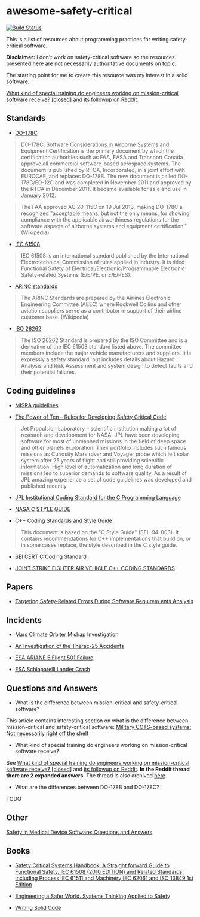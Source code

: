 # awesome-safety-critical

[![Build Status](https://travis-ci.org/stanislaw/awesome-safety-critical.svg?branch=master)](https://travis-ci.org/stanislaw/awesome-safety-critical)

This is a list of resources about programming practices for writing
safety-critical software.

**Disclaimer:** I don't work on safety-critical software so the resources
presented here are not necessarily authoritative documents on topic.

The starting point for me to create this resource was my interest in a solid
software:

[What kind of special training do engineers working on mission-critical software receive? [closed]](What_kind_of_special_training_do_engineer_working_on_mission-critical_software_receive%3F_-_Stack_Overflow.pdf) and [its followup on Reddit](https://www.reddit.com/r/programming/comments/5iohue/what_kind_of_special_training_do_engineers/).

## Standards

- [DO-178C](https://en.wikipedia.org/wiki/DO-178C)

> DO-178C, Software Considerations in Airborne Systems and
Equipment Certification is the primary document by which the certification
authorities such as FAA, EASA and Transport Canada approve all commercial
software-based aerospace systems. The document is published by
RTCA, Incorporated, in a joint effort with EUROCAE, and replaces DO-178B.
The new document is called DO-178C/ED-12C and was completed in November 2011 and
approved by the RTCA in December 2011. It became available for sale and use
in January 2012.

> The FAA approved AC 20-115C on 19 Jul 2013, making DO-178C a recognized
"acceptable means, but not the only means, for showing compliance with the
applicable airworthiness regulations for the software aspects of
airborne systems and equipment certification." (Wikipedia)

- [IEC 61508](https://en.wikipedia.org/wiki/IEC_61508)

> IEC 61508 is an international standard published by the International Electrotechnical Commission of rules applied in industry. It is titled Functional Safety of Electrical/Electronic/Programmable Electronic Safety-related Systems (E/E/PE, or E/E/PES).

- [ARINC standards](https://en.wikipedia.org/wiki/ARINC#Standards)

> The ARINC Standards are prepared by the Airlines Electronic Engineering Committee (AEEC) where Rockwell Collins and other aviation suppliers serve as a contributor in support of their airline customer base. (Wikipedia)

- [ISO 26262](https://en.wikipedia.org/wiki/ISO_26262)

> The ISO 26262 Standard is prepared by the ISO Committee and is a derivative of the IEC 61508 standard listed above.  The committee members include the major vehicle manufacturers and suppliers.  It is expressly a safety standard, but includes details about Hazard Analysis and Risk Assessment and system design to detect faults and their potential failures.


## Coding guidelines

- [MISRA guidelines](https://www.misra.org.uk/Publications/tabid/57/Default.aspx)

- [The Power of Ten – Rules for Developing Safety Critical Code](http://spinroot.com/gerard/pdf/P10.pdf)

> Jet Propulsion Laboratory – scientific institution making a lot of research and development for NASA. JPL have been developing software for most of unmanned missions in the field of deep space and other planets exploration. Their portfolio includes such famous missions as Curiosity Mars rover and Voyager probe which left solar system after 25 years of flight and still providing scientific information. High level of automatization and long duration of missions led to superior demands to software quality. As a result of JPL amazing experience a set of code guidelines was developed and published recently.

- [JPL Institutional Coding Standard for the C Programming Language](http://lars-lab.jpl.nasa.gov/JPL_Coding_Standard_C.pdf)

- [NASA C STYLE GUIDE](http://homepages.inf.ed.ac.uk/dts/pm/Papers/nasa-c-style.pdf)

- [C++ Coding Standards and Style Guide](https://ntrs.nasa.gov/search.jsp?R=20080039927)

> This document is based on the "C Style Guide" (SEL-94-003). It contains recommendations for C++ implementations that build on, or in some cases replace, the style described in the C style guide.

- [SEI CERT C Coding Standard](https://www.securecoding.cert.org/confluence/display/c/SEI+CERT+C+Coding+Standard)

- [JOINT STRIKE FIGHTER AIR VEHICLE C++ CODING STANDARDS](http://www.stroustrup.com/JSF-AV-rules.pdf)

## Papers

- [Targeting  Safety-Related  Errors  During  Software Requirem.ents Analysis](https://trs.jpl.nasa.gov/bitstream/handle/2014/35179/93-0749.pdf)

## Incidents

- [Mars Climate Orbiter Mishap Investigation](http://sunnyday.mit.edu/accidents/MCO_report.pdf)

- [An Investigation of the Therac-25 Accidents](https://www.cs.nmt.edu/~cse382/reading/therac-25.pdf)

- [ESA ARIANE 5 Flight 501 Failure](http://sunnyday.mit.edu/accidents/Ariane5accidentreport.html)

- [ESA Schiaparelli Lander Crash](http://spacenews.com/esa-mars-lander-crash-caused-by-1-second-inertial-measurement-error/)

## Questions and Answers

- What is the difference between mission-critical and safety-critical software?

This article contains interesting section on what is the difference between
mission-critical and safety-critical software: [Military COTS-based systems: Not necessarily right off the shelf](http://pdf.cloud.opensystemsmedia.com/advancedtca-systems.com/SBS.Jan04.pdf)

- What kind of special training do engineers working on mission-critical software receive?

See [What kind of special training do engineers working on mission-critical software receive? [closed]](What_kind_of_special_training_do_engineer_working_on_mission-critical_software_receive%3F_-_Stack_Overflow.pdf) and [its followup on Reddit](https://www.reddit.com/r/programming/comments/5iohue/what_kind_of_special_training_do_engineers/). **In the Reddit thread there are 2 expanded answers**. The thread is also archived [here](What_kind_of_special_training_do_engineer_working_on_mission-critical_software_receive%3F_-_Reddit.pdf).

- What are the differences between DO-178B and DO-178C?

TODO

## Other

[Safety in Medical Device Software: Questions and Answers](http://electronicdesign.com/embedded/safety-medical-device-software-questions-and-answers)

## Books

- [Safety Critical Systems Handbook: A Straight forward Guide to Functional Safety, IEC 61508 (2010 EDITION) and Related Standards, Including Process IEC 61511 and Machinery IEC 62061 and ISO 13849 1st Edition](https://www.amazon.com/Safety-Critical-Systems-Handbook-Functional/dp/0080967817)

- [Engineering a Safer World. Systems Thinking Applied to Safety](https://mitpress.mit.edu/books/engineering-safer-world)

- [Writing Solid Code](http://writingsolidcode.com/)

